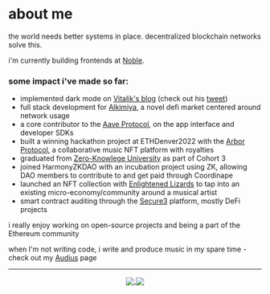 <!-- markdownlint-disable -->
# about me

the world needs better systems in place. decentralized blockchain networks solve this.

i'm currently building frontends at [Noble](https://noble.xyz).

### some impact i've made so far:
- implemented dark mode on [Vitalik's blog][6] (check out his [tweet][7])
- full stack development for [Alkimiya][0], a novel defi market centered around network usage
- a core contributor to the [Aave Protocol][1], on the app interface and developer SDKs
- built a winning hackathon project at ETHDenver2022 with the [Arbor Protocol][2], a collaborative music NFT platform with royalties
- graduated from [Zero-Knowlege University][3] as part of Cohort 3
- joined HarmonyZKDAO with an incubation project using ZK, allowing DAO members to contribute to and get paid through Coordinape
- launched an NFT collection with [Enlightened Lizards][4] to tap into an existing micro-economy/community around a musical artist
- smart contract auditing through the [Secure3][5] platform, mostly DeFi projects

i really enjoy working on open-source projects and being a part of the Ethereum community

when I'm not writing code, i write and produce music in my spare time - check out my [Audius][10] page

---

<p align="center">
	<a href="https://github.com/drewcook">
		<img align="center" src="https://github-readme-stats.vercel.app/api/top-langs/?username=drewcook&langs_count=8&layout=compact&card_width=260" />
	</a>
	<a href="https://github.com/drewcook">
		<img align="center" src="https://github-readme-stats.vercel.app/api?username=drewcook&show_icons=true&theme=dracula" />
	</a>
</p>

[0]: https://alkimiya.io
[1]: https://aave.com
[2]: https://github.com/drewcook/arbor-ui
[3]: https://zku.gnomio.com
[4]: https://phanft.xyz
[5]: https://secure3.io/
[6]: https://vitalik.eth.limo
[7]: https://twitter.com/VitalikButerin/status/1558079335067799552
[8]: https://ipfs.io/ipfs/QmSMT86QpftE3azkeMagsyJ7ynVZY493VP6XM5eo2scttv/A%20Day%20In%20The%20Life.mp3
[9]: https://ipfs.io/ipfs/QmYxdgasjwXCnbHxaQPZresiiRiURJW3w3tyebNKpdoRJN/Living%20The%20Dream.mp3
[10]: https://audius.co/dcook
